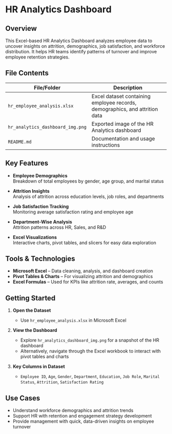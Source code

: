 # HR Analytics Dashboard

## Overview

This Excel-based HR Analytics Dashboard analyzes employee data to uncover insights on attrition, demographics, job satisfaction, and workforce distribution. It helps HR teams identify patterns of turnover and improve employee retention strategies.

## File Contents

| File/Folder                  | Description                                                                 |
|------------------------------|-----------------------------------------------------------------------------|
| `hr_employee_analysis.xlsx`  | Excel dataset containing employee records, demographics, and attrition data |
| `hr_analytics_dashboard_img.png` | Exported image of the HR Analytics dashboard                           |
| `README.md`                  | Documentation and usage instructions                                        |

## Key Features

- **Employee Demographics**  
  Breakdown of total employees by gender, age group, and marital status  

- **Attrition Insights**  
  Analysis of attrition across education levels, job roles, and departments  

- **Job Satisfaction Tracking**  
  Monitoring average satisfaction rating and employee age  

- **Department-Wise Analysis**  
  Attrition patterns across HR, Sales, and R&D  

- **Excel Visualizations**  
  Interactive charts, pivot tables, and slicers for easy data exploration  

## Tools & Technologies

- **Microsoft Excel** – Data cleaning, analysis, and dashboard creation  
- **Pivot Tables & Charts** – For visualizing attrition and demographics  
- **Excel Formulas** – Used for KPIs like attrition rate, averages, and counts  

## Getting Started

1. **Open the Dataset**  
   - Use `hr_employee_analysis.xlsx` in Microsoft Excel  

2. **View the Dashboard**  
   - Explore `hr_analytics_dashboard_img.png` for a snapshot of the HR dashboard  
   - Alternatively, navigate through the Excel workbook to interact with pivot tables and charts  

3. **Key Columns in Dataset**  
   - `Employee ID`, `Age`, `Gender`, `Department`, `Education`, `Job Role`, `Marital Status`, `Attrition`, `Satisfaction Rating`  

## Use Cases

- Understand workforce demographics and attrition trends  
- Support HR with retention and engagement strategy development  
- Provide management with quick, data-driven insights on employee turnover  

